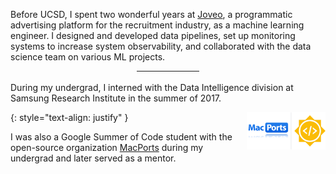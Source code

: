 Before UCSD, I spent two wonderful years at [Joveo](https://www.joveo.com/), a programmatic advertising platform for the recruitment industry, as a machine learning engineer. I designed and developed data pipelines, set up monitoring systems to increase system observability, and collaborated with the data science team on various ML projects.
<br/>
<div><hr style="width:20%; margin: auto"></div>
<br/>
During my undergrad, I interned with the Data Intelligence division at Samsung Research Institute in the summer of 2017.

{: style="text-align: justify" }
<img src="/images/macports-gsoc.png" alt="pretty picture" width="25%" height="2%" style="padding-left: 1%; float: right;">

I was also a Google Summer of Code student with the open-source organization [MacPorts](https://www.macports.org/) during my undergrad and later served as a mentor.

[//]: # (Engineering)
[//]: # (-----------)
[//]: # (I am interested in engineering systems - software, distributed, or machine learning.)
[//]: # (I am particularly interested in learning about site reliability engineering and )
[//]: # (good software architecture.)